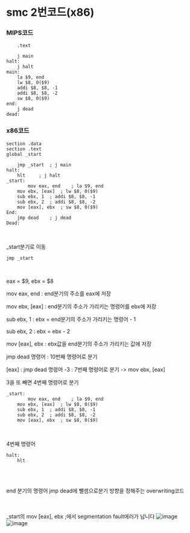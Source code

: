 # smc 2번코드(x86)

### MIPS코드

```assembly
	.text
	
	j main	
halt:	
	j halt
main:	
    la $9, end  
    lw $8, 0($9)
    addi $8, $8, -1
    addi $8, $8, -2
    sw $8, 0($9)
end:	
	j dead
dead:
```

### x86코드

```assembly
section .data
section .text
global _start

	jmp _start	; j main
halt:
   	hlt		; j halt
_start:
    	mov eax, end	; la $9, end
	mov ebx, [eax]	; lw $8, 0($9)
	sub ebx, 1	; addi $8, $8, -1
	sub ebx, 2	; addi $8, $8, -2
	mov [eax], ebx	; sw $8, 0($9)
End:
	jmp dead	; j dead
Dead:
```

</br>

_start분기로 이동

```assembly
jmp _start
```

</br>

eax = $9, ebx = $8

mov eax, end : end분기의 주소를 eax에 저장

mov ebx, [eax] : end분기의 주소가 가리키는 명령어를 ebx에 저장

sub ebx, 1 : ebx = end분기의 주소가 가리키는 명령어 - 1

sub ebx, 2 : ebx = ebx - 2

mov [eax], ebx : ebx값을 end분기의 주소가 가리키는 값에 저장

jmp dead 명령어 : 10번째 명령어로 분기

[eax] : jmp dead 명령어 -3 : 7번째 명령어로 분기 -> mov ebx, [eax]

3을 또 빼면 4번째 명령어로 분기 

```assembly
_start:
    	mov eax, end	; la $9, end
	mov ebx, [eax]	; lw $8, 0($9)
	sub ebx, 1	; addi $8, $8, -1
	sub ebx, 2	; addi $8, $8, -2
	mov [eax], ebx	; sw $8, 0($9)
```

</br>

4번째 명령어

```assembly
halt:
	hlt
```

</br>

</br>

end 분기의 명령어 jmp dead에 뺄셈으로분기 방향을 정해주는 overwriting코드


<br><br>
\_start의 mov [eax], ebx	;에서 segmentation fault에러가 납니다
![image](https://user-images.githubusercontent.com/37640219/82619100-f8c00e00-9c0f-11ea-84ad-e6ea49f50b88.png)
![image](https://user-images.githubusercontent.com/37640219/82619026-b8609000-9c0f-11ea-9472-509a11133a87.png)
